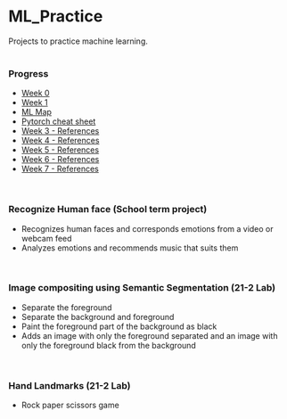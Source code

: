 # ML_Practice
Projects to practice machine learning.
<br>
<br>
### Progress
- [Week 0](https://github.com/iamdami/ML_Practice/blob/main/Process/week0.md)
- [Week 1](https://github.com/iamdami/ML_Practice/blob/main/Process/week1.md)
- [ML Map](https://github.com/iamdami/ML_Practice/blob/main/Process/mlMap.md)
- [Pytorch cheat sheet](https://github.com/iamdami/ML_Practice/blob/main/Images/pytorch-cheat.jpg)
- [Week 3 - References](https://github.com/iamdami/ML_Practice/blob/main/Process/week3_References.md)
- [Week 4 - References](https://github.com/iamdami/ML_Practice/blob/main/Process/week4_References.md)
- [Week 5 - References](https://github.com/iamdami/ML_Practice/blob/main/Process/week5_References.md)
- [Week 6 - References](https://github.com/iamdami/ML_Practice/blob/main/Process/week6_References.md)
- [Week 7 - References](https://github.com/iamdami/ML_Practice/blob/main/Process/week7_References.md)
<br>

### Recognize Human face (School term project)
-  Recognizes human faces and corresponds emotions from a video or webcam feed
-  Analyzes emotions and recommends music that suits them
<br>

### Image compositing using Semantic Segmentation (21-2 Lab)
- Separate the foreground
- Separate the background and foreground
- Paint the foreground part of the background as black
- Adds an image with only the foreground separated and an image with only the foreground black from the background
<br>

### Hand Landmarks (21-2 Lab)
- Rock paper scissors game
